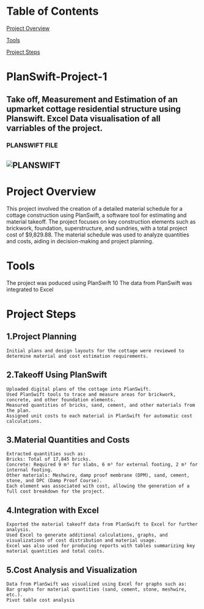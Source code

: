 # Table of Contents

[Project Overview](#project-overview)

[Tools](#tools)

[Project Steps](#project-steps)




# PlanSwift-Project-1
Take off, Measurement and Estimation of an upmarket cottage residential structure using Planswift. Excel Data visualisation of all varriables of the project. 
---
### PLANSWIFT FILE
![PLANSWIFT](https://github.com/user-attachments/assets/c7c812d0-fb20-4965-9479-5f0ce12efd9f)
---
# Project Overview
This project involved the creation of a detailed material schedule for a cottage construction using PlanSwift, a software tool for estimating and material takeoff. The project focuses on key construction elements such as brickwork, foundation, superstructure, and sundries, with a total project cost of $9,829.88. The material schedule was used to analyze quantities and costs, aiding in decision-making and project planning.

# Tools
The project was poduced using PlanSwift 10
The data from PlanSwift was integrated to Excel

# Project Steps
## 1.Project Planning
    Initial plans and design layouts for the cottage were reviewed to determine material and cost estimation requirements.
   
## 2.Takeoff Using PlanSwift
    Uploaded digital plans of the cottage into PlanSwift.
    Used PlanSwift tools to trace and measure areas for brickwork, concrete, and other foundation elements.
    Measured quantities of bricks, sand, cement, and other materials from the plan.
    Assigned unit costs to each material in PlanSwift for automatic cost calculations.

## 3.Material Quantities and Costs
    Extracted quantities such as:
    Bricks: Total of 17,845 bricks.
    Concrete: Required 9 m³ for slabs, 6 m³ for external footing, 2 m³ for internal footing.
    Other materials: Meshwire, damp proof membrane (DPM), sand, cement, stone, and DPC (Damp Proof Course).
    Each element was associated with cost, allowing the generation of a full cost breakdown for the project.

## 4.Integration with Excel
    Exported the material takeoff data from PlanSwift to Excel for further analysis.
    Used Excel to generate additional calculations, graphs, and visualizations of cost distribution and material usage.
    Excel was also used for producing reports with tables summarizing key material quantities and total costs.

## 5.Cost Analysis and Visualization
    Data from PlanSwift was visualized using Excel for graphs such as:
    Bar graphs for material quantities (sand, cement, stone, meshwire, etc.).
    Pivot table cost analysis
